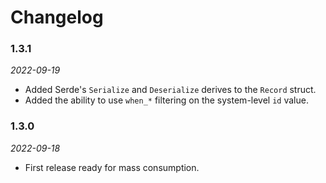 # Changelog

### 1.3.1

_2022-09-19_

- Added Serde's `Serialize` and `Deserialize` derives to the `Record` struct.
- Added the ability to use `when_*` filtering on the system-level `id` value. 

### 1.3.0

_2022-09-18_

- First release ready for mass consumption.